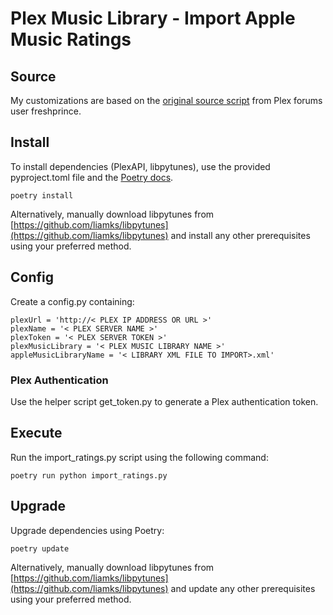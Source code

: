 # Plex Music Library - Import Apple Music Ratings

## Source

My customizations are based on the [original source script](https://forums.plex.tv/t/importing-itunes-ratings-to-plex/446411) from Plex forums user freshprince.

## Install

To install dependencies (PlexAPI, libpytunes), use the provided pyproject.toml file and the [Poetry docs](https://python-poetry.org/docs/).

    poetry install

Alternatively, manually download libpytunes from [https://github.com/liamks/libpytunes](https://github.com/liamks/libpytunes) and install any other prerequisites using your preferred method.

## Config

Create a config.py containing:

    plexUrl = 'http://< PLEX IP ADDRESS OR URL >'
    plexName = '< PLEX SERVER NAME >'
    plexToken = '< PLEX SERVER TOKEN >'
    plexMusicLibrary = '< PLEX MUSIC LIBRARY NAME >'
    appleMusicLibraryName = '< LIBRARY XML FILE TO IMPORT>.xml'

### Plex Authentication

Use the helper script get_token.py to generate a Plex authentication token.

## Execute

Run the import_ratings.py script using the following command:

    poetry run python import_ratings.py

## Upgrade

Upgrade dependencies using Poetry:

    poetry update

Alternatively, manually download libpytunes from [https://github.com/liamks/libpytunes](https://github.com/liamks/libpytunes) and update any other prerequisites using your preferred method.
